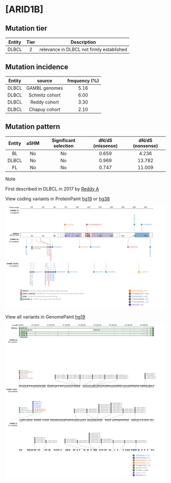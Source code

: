 # [ARID1B]

## Mutation tier

|Entity|Tier|Description                              |
|:------:|:----:|-----------------------------------------|
|DLBCL |2   |relevance in DLBCL not firmly established|
## Mutation incidence

|Entity|source        |frequency (%)|
|:------:|:--------------:|:-------------:|
|DLBCL |GAMBL genomes |5.16         |
|DLBCL |Schmitz cohort|6.00         |
|DLBCL |Reddy cohort  |3.30         |
|DLBCL |Chapuy cohort |2.10         |

## Mutation pattern

|Entity|aSHM|Significant selection|dN/dS (missense)|dN/dS (nonsense)|
|:------:|:----:|:---------------------:|:----------------:|:----------------:|
|BL    |No  |No                   |0.659           | 4.236          |
|DLBCL |No  |No                   |0.969           |13.782          |
|FL    |No  |No                   |0.747           |11.009          |


> [!NOTE]
> First described in DLBCL in 2017 by [Reddy A](https://pubmed.ncbi.nlm.nih.gov/28985567)

View coding variants in ProteinPaint [hg19](https://www.bcgsc.ca/downloads/morinlab/GAMBL/test/genes/ARID1B_protein.html)  or [hg38](https://www.bcgsc.ca/downloads/morinlab/GAMBL/test/genes/ARID1B_protein_hg38.html)

![image](images/proteinpaint/ARID1B_NM_017519.svg)

View all variants in GenomePaint [hg19](https://www.bcgsc.ca/downloads/morinlab/GAMBL/test/genes/ARID1B.html)

![image](images/proteinpaint/ARID1B.svg)
